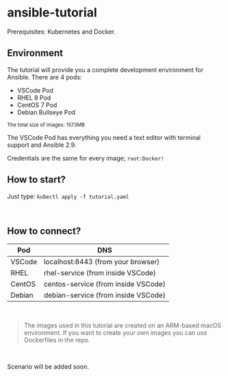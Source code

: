 # ansible-tutorial
Prerequisites: Kubernetes and Docker.

## Environment
The tutorial will provide you a complete development environment for Ansible. There are 4 pods:
- VSCode Pod
- RHEL 8 Pod
- CentOS 7 Pod
- Debian Bullseye Pod

<small> The total size of images: 1573MB</small>


The VSCode Pod has everything you need a text editor with terminal support and Ansible 2.9.

Credentials are the same for every image; `root:Docker!`


## How to start?

Just type:  `kubectl apply -f tutorial.yaml`

<br>


## How to connect?


| Pod         | DNS                               |
| ----------- | -----------                       |
| VSCode      | localhost:8443 (from your browser)|
| RHEL        | rhel-service (from inside VSCode)      |
| CentOS      | centos-service (from inside VSCode)    |
| Debian      | debian-service (from inside VSCode)    |




<br>

> The images used in this tutorial are created on an ARM-based macOS environment. If you want to create your own images you can use Dockerfiles in the repo.

<br>

Scenario will be added soon.

